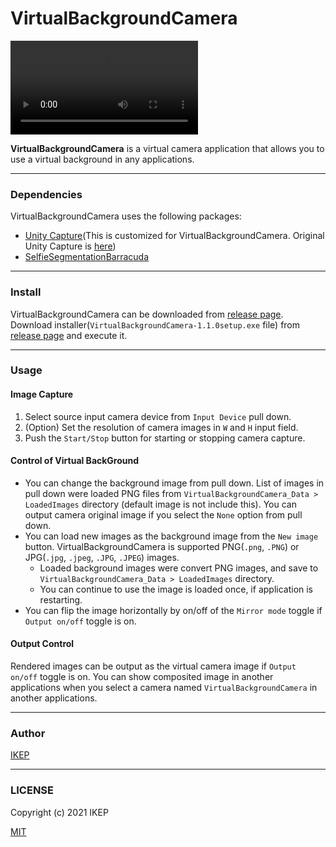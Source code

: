 # VirtualBackgroundCamera
![demo](https://user-images.githubusercontent.com/34697515/125956182-45b99d42-ad88-4972-a3ae-2de85611047e.mp4)

**VirtualBackgroundCamera** is a virtual camera application that allows you to use a virtual background in any applications.

---
### Dependencies
VirtualBackgroundCamera uses the following packages:
- [Unity Capture](https://github.com/creativeIKEP/UnityCapture)(This is customized for VirtualBackgroundCamera. Original Unity Capture is [here](https://github.com/schellingb/UnityCapture))
- [SelfieSegmentationBarracuda](https://github.com/creativeIKEP/SelfieSegmentationBarracuda)

---
### Install
VirtualBackgroundCamera can be downloaded from [release page](https://github.com/creativeIKEP/VirtualBackgroundCamera/releases).
Download installer(`VirtualBackgroundCamera-1.1.0setup.exe` file) from [release page](https://github.com/creativeIKEP/VirtualBackgroundCamera/releases) and execute it.

---
### Usage
#### Image Capture
1. Select source input camera device from `Input Device` pull down.
2. (Option) Set the resolution of camera images in `W` and `H` input field.
3. Push the `Start/Stop` button for starting or stopping camera capture.

#### Control of Virtual BackGround
- You can change the background image from pull down.
List of images in pull down were loaded PNG files from `VirtualBackgroundCamera_Data > LoadedImages` directory (default image is not include this).
You can output camera original image if you select the `None` option from pull down.
- You can load new images as the background image from the `New image` button.
VirtualBackgroundCamera is supported PNG(`.png`, `.PNG`) or JPG(`.jpg`, `.jpeg`, `.JPG`, `.JPEG`) images.
  - Loaded background images were convert PNG images, and save to `VirtualBackgroundCamera_Data > LoadedImages` directory.
  - You can continue to use the image is loaded once, if application is restarting.
- You can flip the image horizontally by on/off of the `Mirror mode` toggle if `Output on/off` toggle is on.

#### Output Control
Rendered images can be output as the virtual camera image if `Output on/off` toggle is on.
You can show composited image in another applications when you select a camera named `VirtualBackgroundCamera` in another applications.

---
### Author
[IKEP](https://ikep.jp)

---
### LICENSE
Copyright (c) 2021 IKEP

[MIT](/LICENSE)
